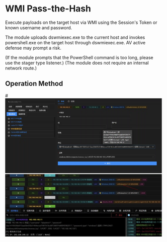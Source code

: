 # WMI Pass-the-Hash


Execute payloads on the target host via WMI using the Session's Token or known username and password. 

The module uploads dswmiexec.exe to the current host and invokes powershell.exe on the target host through dswmiexec.exe. AV active defense may prompt a risk.

(If the module prompts that the PowerShell command is too long, please use the stager type listener.) (The module does not require an internal network route.)

## Operation Method
#![](img\LateralMovement_PassTheHash_ByWmi\1.webp)
![](img\LateralMovement_PassTheHash_ByWmi\2.webp)